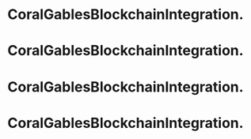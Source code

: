 # CoralGablesBlockchainIntegration.
# CoralGablesBlockchainIntegration.
# CoralGablesBlockchainIntegration.
# CoralGablesBlockchainIntegration.
